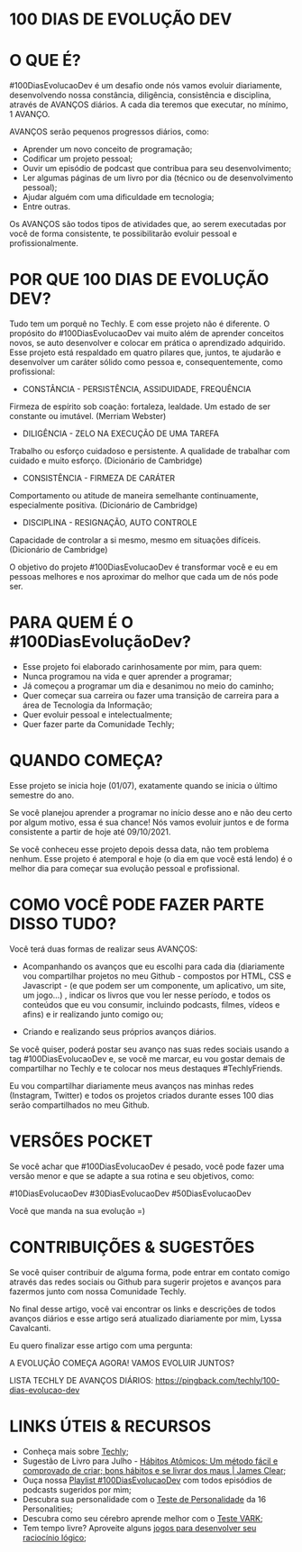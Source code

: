 # 100 DIAS DE EVOLUÇÃO DEV

# O QUE É?

#100DiasEvolucaoDev é um desafio onde nós vamos evoluir diariamente, desenvolvendo nossa constância, diligência, consistência e disciplina, através de AVANÇOS diários.
A cada dia teremos que executar, no mínimo, 1 AVANÇO.

AVANÇOS serão pequenos progressos diários, como:

* Aprender um novo conceito de programação;
* Codificar um projeto pessoal;
* Ouvir um episódio de podcast que contribua para seu desenvolvimento;
* Ler algumas páginas de um livro por dia (técnico ou de desenvolvimento pessoal);
* Ajudar alguém com uma dificuldade em tecnologia;
* Entre outras.

Os AVANÇOS são todos tipos de atividades que, ao serem executadas por você de forma consistente, te possibilitarão evoluir pessoal e profissionalmente.

# POR QUE 100 DIAS DE EVOLUÇÃO DEV?

Tudo tem um porquê no Techly. E com esse projeto não é diferente.
O propósito do #100DiasEvolucaoDev vai muito além de aprender conceitos novos, se auto desenvolver e colocar em prática o aprendizado adquirido.
Esse projeto está respaldado em quatro pilares que, juntos, te ajudarão e desenvolver um caráter sólido como pessoa e, consequentemente, como profissional:

* CONSTÂNCIA - PERSISTÊNCIA, ASSIDUIDADE, FREQUÊNCIA

Firmeza de espírito sob coação: fortaleza, lealdade. Um estado de ser constante ou imutável. (Merriam Webster)

* DILIGÊNCIA - ZELO NA EXECUÇÃO DE UMA TAREFA

Trabalho ou esforço cuidadoso e persistente. A qualidade de trabalhar com cuidado e muito esforço. (Dicionário de Cambridge)

* CONSISTÊNCIA - FIRMEZA DE CARÁTER

Comportamento ou atitude de maneira semelhante continuamente, especialmente positiva. (Dicionário de Cambridge)

* DISCIPLINA - RESIGNAÇÃO, AUTO CONTROLE

Capacidade de controlar a si mesmo, mesmo em situações difíceis.
(Dicionário de Cambridge)

O objetivo do projeto #100DiasEvolucaoDev é transformar você e eu em pessoas melhores e nos aproximar do melhor que cada um de nós pode ser.

# PARA QUEM É O #100DiasEvoluçãoDev?

* Esse projeto foi elaborado carinhosamente por mim, para quem:
* Nunca programou na vida e quer aprender a programar;
* Já começou a programar um dia e desanimou no meio do caminho;
* Quer começar sua carreira ou fazer uma transição de carreira para a área de Tecnologia da Informação;
* Quer evoluir pessoal e intelectualmente;
* Quer fazer parte da Comunidade Techly;

# QUANDO COMEÇA?

Esse projeto se inicia hoje (01/07), exatamente quando se inicia o último semestre do ano.

Se você planejou aprender a programar no início desse ano e não deu certo por algum motivo, essa é sua chance! Nós vamos evoluir juntos e de forma consistente a partir de hoje até 09/10/2021.

Se você conheceu esse projeto depois dessa data, não tem problema nenhum. Esse projeto é atemporal e hoje (o dia em que você está lendo) é o melhor dia para começar sua evolução pessoal e profissional.

# COMO VOCÊ PODE FAZER PARTE DISSO TUDO?

Você terá duas formas de realizar seus AVANÇOS:

* Acompanhando os avanços que eu escolhi para cada dia (diariamente vou compartilhar projetos no meu Github - compostos por HTML, CSS e Javascript - (e que podem ser um componente, um aplicativo, um site, um jogo...) , indicar os livros que vou ler nesse período, e todos os conteúdos que eu vou consumir, incluindo podcasts, filmes, vídeos e afins) e ir realizando junto comigo ou;

* Criando e realizando seus próprios avanços diários.

Se você quiser, poderá postar seu avanço nas suas redes sociais usando a tag #100DiasEvolucaoDev e, se você me marcar, eu vou gostar demais de compartilhar no Techly e te colocar nos meus destaques #TechlyFriends.

Eu vou compartilhar diariamente meus avanços nas minhas redes (Instagram, Twitter) e todos os projetos criados durante esses 100 dias serão compartilhados no meu Github.

# VERSÕES POCKET

Se você achar que #100DiasEvolucaoDev é pesado, você pode fazer uma versão menor e que se adapte a sua rotina e seu objetivos, como:

#10DiasEvolucaoDev
#30DiasEvolucaoDev
#50DiasEvolucaoDev

Você que manda na sua evolução =)

# CONTRIBUIÇÕES & SUGESTÕES

Se você quiser contribuir de alguma forma, pode entrar em contato comigo através das redes sociais ou Github para sugerir projetos e avanços para fazermos junto com nossa Comunidade Techly.

No final desse artigo, você vai encontrar os links e descrições de todos avanços diários e esse artigo será atualizado diariamente por mim, Lyssa Cavalcanti.

Eu quero finalizar esse artigo com uma pergunta:

A EVOLUÇÃO COMEÇA AGORA! VAMOS EVOLUIR JUNTOS?

LISTA TECHLY DE AVANÇOS DIÁRIOS: https://pingback.com/techly/100-dias-evolucao-dev

# LINKS ÚTEIS & RECURSOS

* Conheça mais sobre  [Techly](https://www.techly.com.br/);
* Sugestão de Livro para Julho - [Hábitos Atômicos: Um método fácil e comprovado de criar; bons hábitos e se livrar dos maus | James Clear](https://www.amazon.com.br/H%C3%A1bitos-At%C3%B4micos-M%C3%A9todo-Comprovado-Livrar/dp/8550807567/ref=sr_1_3?adgrpid=83858041809&dchild=1&gclid=CjwKCAjwz_WGBhA1EiwAUAxIcfw00qfOiwlZ6xBzRm75vuG85owCvDWg66x3LevZ2BdMWQGb53QP7xoCSy8QAvD_BwE&hvadid=425982568735&hvdev=c&hvlocphy=1001766&hvnetw=g&hvqmt=e&hvrand=10960819092691403510&hvtargid=kwd-728711807665&hydadcr=5626_11235141&keywords=habitos+atomicos&qid=1625179598&sr=8-3);
* Ouça nossa [Playlist #100DiasEvolucaoDev](https://open.spotify.com/playlist/7i27gmIt5IrviWbgxtatsR?si=4e06baee7f884fe3) com todos episódios de podcasts sugeridos por mim;
* Descubra sua personalidade com o [Teste de Personalidade](https://www.16personalities.com/br) da 16 Personalities;
* Descubra como seu cérebro aprende melhor com o [Teste VARK](https://vark-learn.com/);
* Tem tempo livre? Aproveite alguns [jogos para desenvolver seu raciocínio lógico](https://rachacuca.com.br/jogos/tags/raciocinio/);

